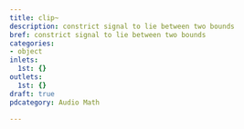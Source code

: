 ```yaml
---
title: clip~
description: constrict signal to lie between two bounds
bref: constrict signal to lie between two bounds
categories:
- object
inlets:
  1st: {}
outlets:
  1st: {}
draft: true
pdcategory: Audio Math

---
```


